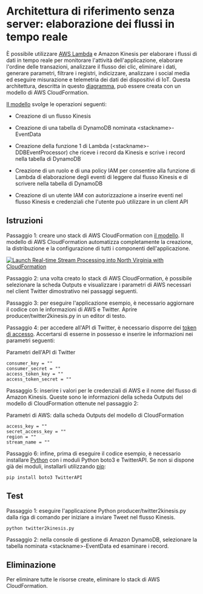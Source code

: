 
# Architettura di riferimento senza server: elaborazione dei flussi in tempo reale

È possibile utilizzare [AWS Lambda](http://aws.amazon.com/lambda/) e Amazon Kinesis per elaborare i flussi di dati in tempo reale per monitorare l'attività dell'applicazione, elaborare l'ordine delle transazioni, analizzare il flusso dei clic, eliminare i dati, generare parametri, filtrare i registri, indicizzare, analizzare i social media ed eseguire misurazione e telemetria dei dati dei dispositivi di IoT. Questa architettura, descritta in questo [diagramma](https://s3.amazonaws.com/awslambda-reference-architectures/stream-processing/lambda-refarch-streamprocessing.pdf), può essere creata con un modello di AWS CloudFormation.

[Il modello](https://s3.amazonaws.com/awslambda-reference-architectures/stream-processing/template.yaml)
svolge le operazioni seguenti:

-   Creazione di un flusso Kinesis

-   Creazione di una tabella di DynamoDB nominata &lt;stackname&gt;-EventData

-   Creazione della funzione 1 di Lambda (&lt;stackname&gt;-DDBEventProcessor)
    che riceve i record da Kinesis e scrive i record nella
    tabella di DynamoDB

-   Creazione di un ruolo e di una policy IAM per consentire alla funzione di Lambda di elaborazione degli eventi
    di leggere dal flusso Kinesis e di scrivere nella tabella di DynamoDB

-   Creazione di un utente IAM con autorizzazione a inserire eventi nel flusso Kinesis
    e credenziali che l'utente può utilizzare in un client API

## Istruzioni

Passaggio 1: creare uno stack di AWS CloudFormation con [il
modello](https://s3.amazonaws.com/awslambda-reference-architectures/stream-processing/template.yaml). Il modello di AWS CloudFormation automatizza completamente la creazione, la distribuzione e la configurazione di tutti i componenti dell'applicazione.

[![Launch Real-time Stream Processing into North Virginia with CloudFormation](http://docs.aws.amazon.com/AWSCloudFormation/latest/UserGuide/images/cloudformation-launch-stack-button.png)](https://console.aws.amazon.com/cloudformation/home?region=us-east-1#/stacks/new?stackName=lambda-refarch-streamprocessing&templateURL=https://s3.amazonaws.com/awslambda-reference-architectures/stream-processing/template.yaml)

Passaggio 2: una volta creato lo stack di AWS CloudFormation, è possibile selezionare la scheda Outputs e visualizzare i parametri di AWS necessari nel client Twitter dimostrativo nei passaggi seguenti.

Passaggio 3: per eseguire l'applicazione esempio, è necessario aggiornare il codice con le informazioni di AWS e Twitter. Aprire producer/twitter2kinesis.py in un editor di testo.

Passaggio 4: per accedere all'API di Twitter, è necessario disporre dei [token di accesso](https://dev.twitter.com/oauth/overview/application-owner-access-tokens). Accertarsi di esserne in possesso e inserire le informazioni nei parametri seguenti:

Parametri dell'API di Twitter
```
consumer_key = ""
consumer_secret = ""
access_token_key = ""
access_token_secret = ""
```

Passaggio 5: inserire i valori per le credenziali di AWS e il nome del flusso di Amazon Kinesis. Queste sono le informazioni della scheda Outputs del modello di CloudFormation ottenute nel passaggio 2:

Parametri di AWS: dalla scheda Outputs del modello di CloudFormation
```
access_key = ""
secret_access_key = ""
region = ""
stream_name = ""
```

Passaggio 6: infine, prima di eseguire il codice esempio, è necessario installare [Python](https://www.python.org/) con i moduli Python boto3 e TwitterAPI. Se non si dispone già dei moduli, installarli utilizzando [pip](http://pip.readthedocs.org/en/stable/installing/):

```
pip install boto3 TwitterAPI
```

## Test

Passaggio 1: eseguire l'applicazione Python producer/twitter2kinesis.py dalla riga di comando per iniziare a inviare Tweet nel flusso Kinesis.

```
python twitter2kinesis.py
```

Passaggio 2: nella console di gestione di Amazon DynamoDB, selezionare la tabella nominata &lt;stackname&gt;-EventData ed esaminare i record.

## Eliminazione

Per eliminare tutte le risorse create, eliminare lo stack di AWS CloudFormation.
